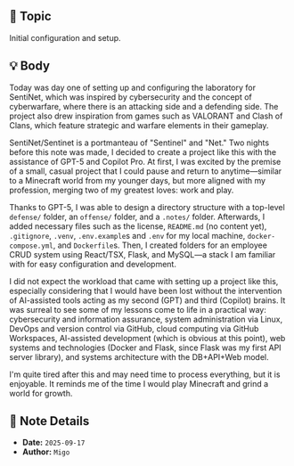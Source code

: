 ## 📝 Topic
Initial configuration and setup.

## 💡 Body
Today was day one of setting up and configuring the laboratory for SentiNet, which was inspired by cybersecurity and the concept of cyberwarfare, where there is an attacking side and a defending side. The project also drew inspiration from games such as VALORANT and Clash of Clans, which feature strategic and warfare elements in their gameplay.

SentiNet/Sentinet is a portmanteau of "Sentinel" and "Net." Two nights before this note was made, I decided to create a project like this with the assistance of GPT-5 and Copilot Pro. At first, I was excited by the premise of a small, casual project that I could pause and return to anytime—similar to a Minecraft world from my younger days, but more aligned with my profession, merging two of my greatest loves: work and play.

Thanks to GPT-5, I was able to design a directory structure with a top-level `defense/` folder, an `offense/` folder, and a `.notes/` folder. Afterwards, I added necessary files such as the license, `README.md` (no content yet), `.gitignore`, `.venv`, `.env.example`s and `.env` for my local machine, `docker-compose.yml`, and `Dockerfile`s. Then, I created folders for an employee CRUD system using React/TSX, Flask, and MySQL—a stack I am familiar with for easy configuration and development.

I did not expect the workload that came with setting up a project like this, especially considering that I would have been lost without the intervention of AI-assisted tools acting as my second (GPT) and third (Copilot) brains. It was surreal to see some of my lessons come to life in a practical way: cybersecurity and information assurance, system administration via Linux, DevOps and version control via GitHub, cloud computing via GitHub Workspaces, AI-assisted development (which is obvious at this point), web systems and technologies (Docker and Flask, since Flask was my first API server library), and systems architecture with the DB+API+Web model.

I'm quite tired after this and may need time to process everything, but it is enjoyable. It reminds me of the time I would play Minecraft and grind a world for growth.


## 📅 Note Details
- **Date:** `2025-09-17`
- **Author:** `Migo`